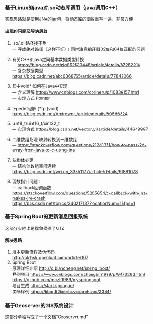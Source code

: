 ### 基于Linux的java对.so动态库调用（java调用C++）
实现思路就是使用JNA的jar包，将动态库的函数重写一遍，非常方便
#### 出现的问题及解决思路
1. .so/.dll路径找不到  
— 写成绝对路径（这样不好）；同时注意编译器32位和64位匹配的问题
  
2. 有关C++和java之间基本数据类型转换  
— https://blog.csdn.net/zjq852533445/article/details/87252214  
— 复杂数据类型 https://blog.csdn.net/abc6368765/article/details/77842066 
  
3. 其中void* 如何在Java中实现  
— 含义理解 https://www.cnblogs.com/corineru/p/10836157.html  
— 实现方式 Pointer
  
4. typedef理解 (*fp)(void)  
   https://blog.csdn.net/Andrewniu/article/details/80566324
  
5. uint8_t/uint16_t/uint32_t   
— 实现方式 https://blog.csdn.net/vector_yi/article/details/44648997
  
6. 二维数组处理 映射转换到一维数组  
— https://stackoverflow.com/questions/21241371/how-to-pass-2d-array-from-java-to-c-using-jna
  
7. 结构体处理  
— 结构体数组空间连续 https://blog.csdn.net/weixin_33851177/article/details/91891078
  
8. 函数指针问题：  
— callback回调函数  
  https://stackoverflow.com/questions/5205654/c-callback-with-jna-makes-jre-crash  
  https://bbs.csdn.net/topics/340217137?locationNum=1&fps=1

### 基于Spring Boot的更新消息回报系统
这部分实际上是摸鱼摸掉了OTZ
#### 解决思路
1. 版本更新流程及伪代码  
http://oldask.openluat.com/article/107
2. Spring Boot  
原理详细介绍 http://c.biancheng.net/spring_boot/  
样例项目 https://www.cnblogs.com/zhangbin1989/p/9473292.html  
https://github.com/mczb1989/myspringboot  
项目生成 https://start.spring.io/  
实际样例 https://blog.52itstyle.vip/archives/3344/

### 基于Geoserver的GIS系统设计
这部分单独写成了一个文档“Geoserver.md”
